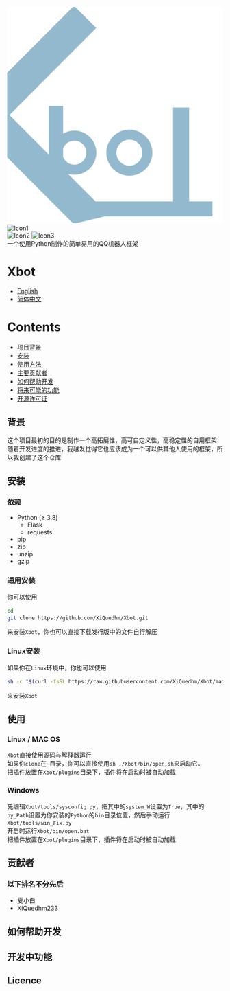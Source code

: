 ![icon0](https://github.com/XiQuedhm/Xbot/blob/main/.resources/icon_light.png "Xbot Icon")
<br>
![Icon1](https://img.shields.io/badge/Chat%20on-gitter%20or%20telegram-blue "Chat")
<br>
![Icon2](https://img.shields.io/badge/Language-Python-lightgrey "Language")
![Icon3](https://img.shields.io/badge/Licence-CC--BY--NC--SA%204.0-lightgrey "Licence")
<br>
一个使用Python制作的简单易用的QQ机器人框架

# Xbot
*  [English](https://github.com/XiQuedhm/Xbot/blob/main/README.md)
* [简体中文](https://github.com/XiQuedhm/Xbot/blob/main/README_zhcn.md)

# Contents
* [项目背景](#背景)
* [安装](#安装)
* [使用方法](#使用)
* [主要贡献者](#贡献者)
* [如何帮助开发](#如何帮助开发)
* [将来可能的功能](#开发中功能)
* [开源许可证](#licence)
## 背景
这个项目最初的目的是制作一个高拓展性，高可自定义性，高稳定性的自用框架
<br>
随着开发进度的推进，我越发觉得它也应该成为一个可以供其他人使用的框架，所以我创建了这个仓库
## 安装
### 依赖
* Python (≥ 3.8)
    * Flask
    * requests
* pip
* zip
* unzip
* gzip

### 通用安装
你可以使用
```sh
cd
git clone https://github.com/XiQuedhm/Xbot.git
```
来安装`Xbot`，你也可以直接下载发行版中的文件自行解压
### Linux安装
如果你在`Linux`环境中，你也可以使用
```sh
sh -c "$(curl -fsSL https://raw.githubusercontent.com/XiQuedhm/Xbot/main/tools/install.sh)"
```
来安装`Xbot`
## 使用
### Linux / MAC OS
`Xbot`直接使用源码与解释器运行
<br>
如果你`clone`在`~`目录，你可以直接使用`sh ./Xbot/bin/open.sh`来启动它。
<br>
把插件放置在`Xbot/plugins`目录下，插件将在启动时被自动加载
### Windows
先编辑`Xbot/tools/sysconfig.py`，把其中的`system_W`设置为`True`，其中的`py_Path`设置为你安装的`Python`的`bin`目录位置，然后手动运行`Xbot/tools/win_Fix.py`
<br>
开启时运行`Xbot/bin/open.bat`
<br>
把插件放置在`Xbot/plugins`目录下，插件将在启动时被自动加载
## 贡献者
### 以下排名不分先后
* 夏小白
* XiQuedhm233
##  如何帮助开发
## 开发中功能
## Licence